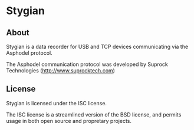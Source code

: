 # Stygian

## About
Stygian is a data recorder for USB and TCP devices communicating via the Asphodel protocol.

The Asphodel communication protocol was developed by Suprock Technologies (http://www.suprocktech.com)

## License
Stygian is licensed under the ISC license.

The ISC license is a streamlined version of the BSD license, and permits usage in both open source and propretary projects.

